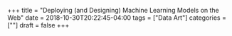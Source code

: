 +++
title = "Deploying (and Designing) Machine Learning Models on the Web"
date = 2018-10-30T20:22:45-04:00
tags = ["Data Art"]
categories = [""]
draft = false
+++

